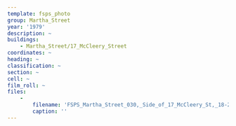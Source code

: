 ```yaml
---
template: fsps_photo
group: Martha_Street
year: '1979'
description: ~
buildings:
    - Martha_Street/17_McCleery_Street
coordinates: ~
heading: ~
classification: ~
section: ~
cell: ~
film_roll: ~
files:
    -
        filename: 'FSPS_Martha_Street_030,_Side_of_17_McCleery_St,_18-2-A,_1979.png'
        caption: ''
---
```

